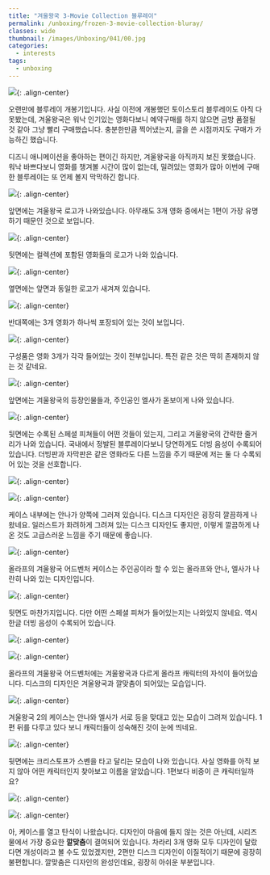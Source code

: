 ```yaml
---
title: "겨울왕국 3-Movie Collection 블루레이"
permalink: /unboxing/frozen-3-movie-collection-bluray/
classes: wide
thumbnail: /images/Unboxing/041/00.jpg
categories:
  - interests
tags:
  - unboxing
---
```


![](/images/Unboxing/041/00.jpg){: .align-center}

오랜만에 블루레이 개봉기입니다. 사실 이전에 개봉했던 토이스토리 블루레이도 아직 다 못봤는데, 겨울왕국은 워낙 인기있는 영화다보니 예약구매를 하지 않으면 금방 품절될 것 같아 그냥 빨리 구매했습니다. 충분한만큼 찍어냈는지, 글을 쓴 시점까지도 구매가 가능하긴 했습니다.

디즈니 애니메이션을 좋아하는 편이긴 하지만, 겨울왕국을 아직까지 보진 못했습니다. 워낙 바쁘다보니 영화를 챙겨볼 시간이 많이 없는데, 밀려있는 영화가 많아 이번에 구매한 블루레이는 또 언제 볼지 막막하긴 합니다.

![](/images/Unboxing/041/01.jpg){: .align-center}

앞면에는 겨울왕국 로고가 나와있습니다. 아무래도 3개 영화 중에서는 1편이 가장 유명하기 때문인 것으로 보입니다.

![](/images/Unboxing/041/02.jpg){: .align-center}

뒷면에는 컬렉션에 포함된 영화들의 로고가 나와 있습니다.

![](/images/Unboxing/041/03.jpg){: .align-center}

옆면에는 앞면과 동일한 로고가 새겨져 있습니다.

![](/images/Unboxing/041/04.jpg){: .align-center}

반대쪽에는 3개 영화가 하나씩 포장되어 있는 것이 보입니다.

![](/images/Unboxing/041/05.jpg){: .align-center}

구성품은 영화 3개가 각각 들어있는 것이 전부입니다. 특전 같은 것은 딱히 존재하지 않는 것 같네요.

![](/images/Unboxing/041/06.jpg){: .align-center}

앞면에는 겨울왕국의 등장인물들과, 주인공인 엘사가 돋보이게 나와 있습니다.

![](/images/Unboxing/041/07.jpg){: .align-center}

뒷면에는 수록된 스페셜 피쳐들이 어떤 것들이 있는지, 그리고 겨울왕국의 간략한 줄거리가 나와 있습니다. 국내에서 정발된 블루레이다보니 당연하게도 더빙 음성이 수록되어 있습니다. 더빙판과 자막판은 같은 영화라도 다른 느낌을 주기 때문에 저는 둘 다 수록되어 있는 것을 선호합니다.

![](/images/Unboxing/041/08.jpg){: .align-center}

![](/images/Unboxing/041/09.jpg){: .align-center}

케이스 내부에는 안나가 양쪽에 그러져 있습니다. 디스크 디자인은 굉장히 깔끔하게 나왔네요. 일러스트가 화려하게 그려져 있는 디스크 디자인도 좋지만, 이렇게 깔끔하게 나온 것도 고급스러운 느낌을 주기 때문에 좋습니다.

![](/images/Unboxing/041/10.jpg){: .align-center}

올라프의 겨울왕국 어드벤처 케이스는 주인공이라 할 수 있는 올라프와 안나, 엘사가 나란히 나와 있는 디자인입니다.

![](/images/Unboxing/041/11.jpg){: .align-center}

뒷면도 마찬가지입니다. 다만 어떤 스페셜 피쳐가 들어있는지는 나와있지 않네요. 역시 한글 더빙 음성이 수록되어 있습니다.

![](/images/Unboxing/041/12.jpg){: .align-center}

![](/images/Unboxing/041/13.jpg){: .align-center}

올라프의 겨울왕국 어드벤처에는 겨울왕국과 다르게 올라프 캐릭터의 자석이 들어있습니다. 디스크의 디자인은 겨울왕국과 깔맞춤이 되어있는 모습입니다.

![](/images/Unboxing/041/14.jpg){: .align-center}

겨울왕국 2의 케이스는 안나와 엘사가 서로 등을 맞대고 있는 모습이 그려져 있습니다. 1편 뒤를 다루고 있다 보니 캐릭터들이 성숙해진 것이 눈에 띄네요.

![](/images/Unboxing/041/15.jpg){: .align-center}

뒷면에는 크리스토프가 스벤을 타고 달리는 모습이 나와 있습니다. 사실 영화를 아직 보지 않아 어떤 캐릭터인지 찾아보고 이름을 알았습니다. 1편보다 비중이 큰 캐릭터일까요?

![](/images/Unboxing/041/16.jpg){: .align-center}

![](/images/Unboxing/041/17.jpg){: .align-center}

아, 케이스를 열고 탄식이 나왔습니다. 디자인이 마음에 들지 않는 것은 아닌데, 시리즈물에서 가장 중요한 **깔맞춤**이 결여되어 있습니다. 차라리 3개 영화 모두 디자인이 달랐다면 개성이라고 볼 수도 있었겠지만, 2편만 디스크 디자인이 이질적이기 때문에 굉장히 불편합니다. 깔맞춤은 디자인의 완성인데요, 굉장히 아쉬운 부분입니다.